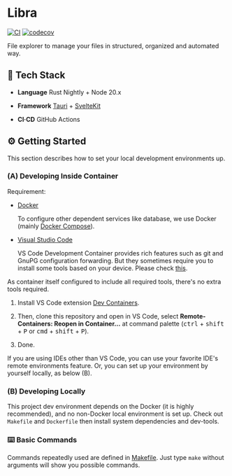 # Libra

[![CI](https://github.com/lasuillard/Libra/actions/workflows/ci.yml/badge.svg)](https://github.com/lasuillard/Libra/actions/workflows/ci.yml)
[![codecov](https://codecov.io/gh/lasuillard/Libra/graph/badge.svg?token=jqlkrMOhLd)](https://codecov.io/gh/lasuillard/Libra)

File explorer to manage your files in structured, organized and automated way.

## 🧰 Tech Stack

-   **Language** Rust Nightly + Node 20.x

-   **Framework** [Tauri](https://tauri.app/) + [SvelteKit](https://kit.svelte.dev/)

-   **CI·CD** GitHub Actions

## ⚙️ Getting Started

This section describes how to set your local development environments up.

### **(A)** Developing Inside Container

Requirement:

-   [Docker](https://www.docker.com/)

    To configure other dependent services like database, we use Docker (mainly [Docker Compose](https://docs.docker.com/compose/)).

-   [Visual Studio Code](https://code.visualstudio.com/)

    VS Code Development Container provides rich features such as git and GnuPG configuration forwarding. But they sometimes require you to install some tools based on your device. Please check [this](https://code.visualstudio.com/docs/remote/containers#_sharing-git-credentials-with-your-container).

As container itself configured to include all required tools, there's no extra tools required.

1. Install VS Code extension [Dev Containers](https://marketplace.visualstudio.com/items?itemName=ms-vscode-remote.remote-containers).

1. Then, clone this repository and open in VS Code, select **Remote-Containers: Reopen in Container...** at command palette (<kbd>ctrl</kbd> + <kbd>shift</kbd> + <kbd>P</kbd> or <kbd>cmd</kbd> + <kbd>shift</kbd> + <kbd>P</kbd>).

1. Done.

If you are using IDEs other than VS Code, you can use your favorite IDE's remote environments feature. Or, you can set up your environment by yourself locally, as below (B).

### **(B)** Developing Locally

This project dev environment depends on the Docker (it is highly recommended), and no non-Docker local environment is set up. Check out `Makefile` and `Dockerfile` then install system dependencies and dev-tools.

### ⌨️ Basic Commands

Commands repeatedly used are defined in [Makefile](./Makefile). Just type `make` without arguments will show you possible commands.
